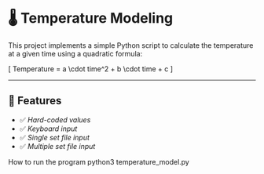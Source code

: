 # 🌡 Temperature Modeling

This project implements a simple Python script to calculate the temperature at a given time using a quadratic formula:

\[
Temperature = a \cdot time^2 + b \cdot time + c
\]

---

## 🚀 Features
- ✅ *Hard-coded values*
- ✅ *Keyboard input*
- ✅ *Single set file input*
- ✅ *Multiple set file input*

How to run the program
python3 temperature_model.py
